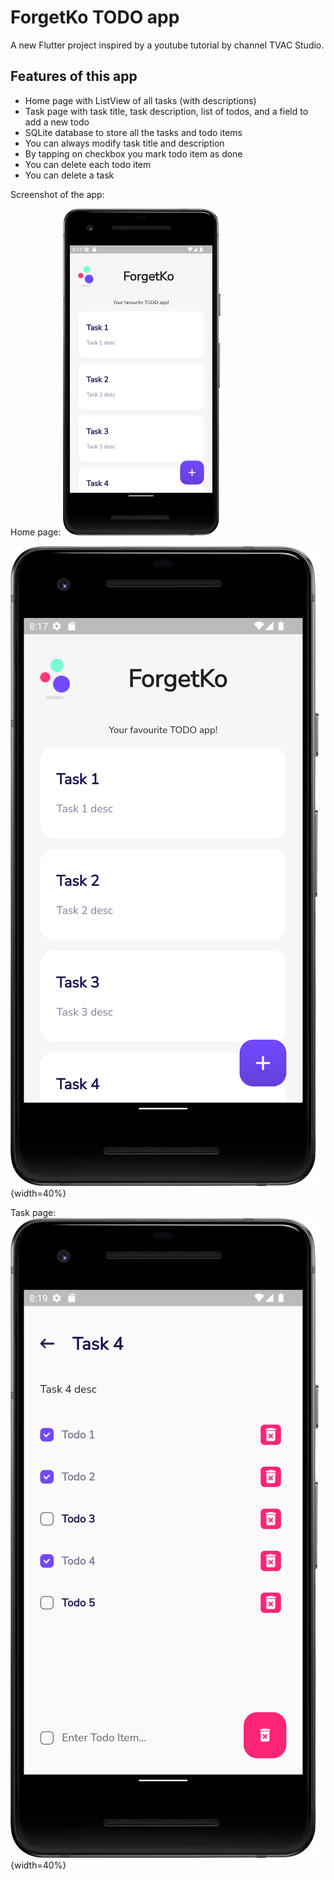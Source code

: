 # ForgetKo TODO app

A new Flutter project inspired by a youtube tutorial by channel TVAC Studio.

## Features of this app

- Home page with ListView of all tasks (with descriptions)
- Task page with task title, task description, list of todos, and a field to add a new todo
- SQLite database to store all the tasks and todo items
- You can always modify task title and description
- By tapping on checkbox you mark todo item as done
- You can delete each todo item
- You can delete a task

Screenshot of the app:

Home page:
<img src="assets/images/img.png" width=50%>


![Home page](assets/images/img.png){width=40%}

Task page:
![Task page](assets/images/img_1.png){width=40%}

